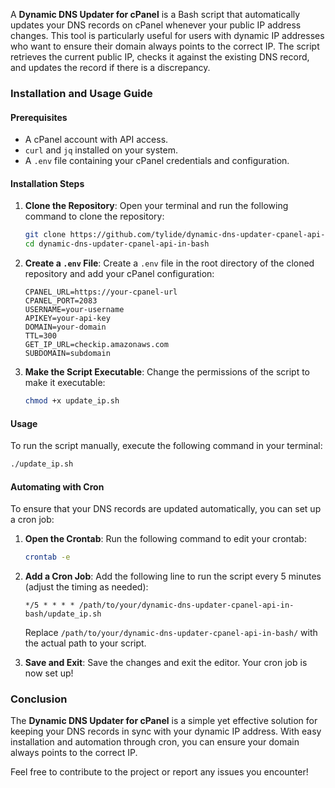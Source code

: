 A **Dynamic DNS Updater for cPanel** is a Bash script that automatically updates your DNS records on cPanel whenever your public IP address changes. This tool is particularly useful for users with dynamic IP addresses who want to ensure their domain always points to the correct IP. The script retrieves the current public IP, checks it against the existing DNS record, and updates the record if there is a discrepancy.

### Installation and Usage Guide

#### Prerequisites

- A cPanel account with API access.
- `curl` and `jq` installed on your system.
- A `.env` file containing your cPanel credentials and configuration.

#### Installation Steps

1. **Clone the Repository**:
   Open your terminal and run the following command to clone the repository:

   ```bash
   git clone https://github.com/tylide/dynamic-dns-updater-cpanel-api-in-bash.git
   cd dynamic-dns-updater-cpanel-api-in-bash
   ```

2. **Create a `.env` File**:
   Create a `.env` file in the root directory of the cloned repository and add your cPanel configuration:

   ```plaintext
   CPANEL_URL=https://your-cpanel-url
   CPANEL_PORT=2083
   USERNAME=your-username
   APIKEY=your-api-key
   DOMAIN=your-domain
   TTL=300
   GET_IP_URL=checkip.amazonaws.com
   SUBDOMAIN=subdomain
   ```

3. **Make the Script Executable**:
   Change the permissions of the script to make it executable:

   ```bash
   chmod +x update_ip.sh
   ```

#### Usage

To run the script manually, execute the following command in your terminal:

```bash
./update_ip.sh
```

#### Automating with Cron

To ensure that your DNS records are updated automatically, you can set up a cron job:

1. **Open the Crontab**:
   Run the following command to edit your crontab:

   ```bash
   crontab -e
   ```

2. **Add a Cron Job**:
   Add the following line to run the script every 5 minutes (adjust the timing as needed):

   ```plaintext
   */5 * * * * /path/to/your/dynamic-dns-updater-cpanel-api-in-bash/update_ip.sh
   ```

   Replace `/path/to/your/dynamic-dns-updater-cpanel-api-in-bash/` with the actual path to your script.

3. **Save and Exit**:
   Save the changes and exit the editor. Your cron job is now set up!

### Conclusion

The **Dynamic DNS Updater for cPanel** is a simple yet effective solution for keeping your DNS records in sync with your dynamic IP address. With easy installation and automation through cron, you can ensure your domain always points to the correct IP.

Feel free to contribute to the project or report any issues you encounter!
